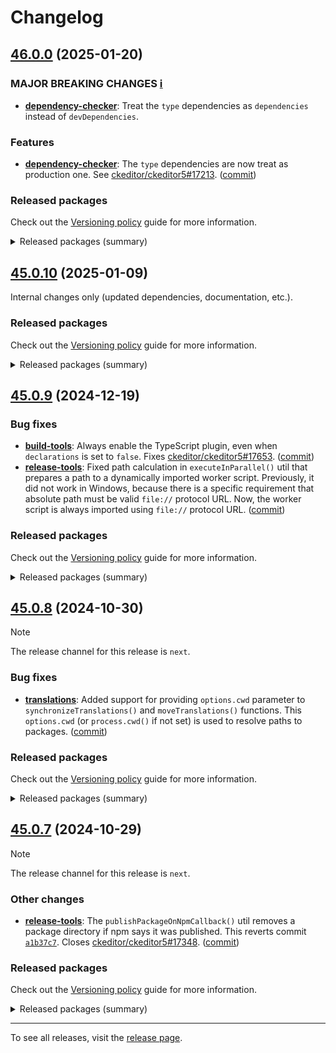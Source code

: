 Changelog
=========

## [46.0.0](https://github.com/ckeditor/ckeditor5-dev/compare/v45.0.10...v46.0.0) (2025-01-20)

### MAJOR BREAKING CHANGES [ℹ️](https://ckeditor.com/docs/ckeditor5/latest/framework/guides/support/versioning-policy.html#major-and-minor-breaking-changes)

* **[dependency-checker](https://www.npmjs.com/package/@ckeditor/ckeditor5-dev-dependency-checker)**: Treat the `type` dependencies as `dependencies` instead of `devDependencies`.

### Features

* **[dependency-checker](https://www.npmjs.com/package/@ckeditor/ckeditor5-dev-dependency-checker)**: The `type` dependencies are now treat as production one. See [ckeditor/ckeditor5#17213](https://github.com/ckeditor/ckeditor5/issues/17213). ([commit](https://github.com/ckeditor/ckeditor5-dev/commit/39727984680b51c99f9233b1c5ce9c10c3f7b0e5))

### Released packages

Check out the [Versioning policy](https://ckeditor.com/docs/ckeditor5/latest/framework/guides/support/versioning-policy.html) guide for more information.

<details>
<summary>Released packages (summary)</summary>

Releases containing new features:

* [@ckeditor/ckeditor5-dev-dependency-checker](https://www.npmjs.com/package/@ckeditor/ckeditor5-dev-dependency-checker/v/46.0.0): v45.0.10 => v46.0.0

Other releases:

* [@ckeditor/ckeditor5-dev-build-tools](https://www.npmjs.com/package/@ckeditor/ckeditor5-dev-build-tools/v/46.0.0): v45.0.10 => v46.0.0
* [@ckeditor/ckeditor5-dev-bump-year](https://www.npmjs.com/package/@ckeditor/ckeditor5-dev-bump-year/v/46.0.0): v45.0.10 => v46.0.0
* [@ckeditor/ckeditor5-dev-ci](https://www.npmjs.com/package/@ckeditor/ckeditor5-dev-ci/v/46.0.0): v45.0.10 => v46.0.0
* [@ckeditor/ckeditor5-dev-docs](https://www.npmjs.com/package/@ckeditor/ckeditor5-dev-docs/v/46.0.0): v45.0.10 => v46.0.0
* [@ckeditor/ckeditor5-dev-release-tools](https://www.npmjs.com/package/@ckeditor/ckeditor5-dev-release-tools/v/46.0.0): v45.0.10 => v46.0.0
* [@ckeditor/ckeditor5-dev-stale-bot](https://www.npmjs.com/package/@ckeditor/ckeditor5-dev-stale-bot/v/46.0.0): v45.0.10 => v46.0.0
* [@ckeditor/ckeditor5-dev-tests](https://www.npmjs.com/package/@ckeditor/ckeditor5-dev-tests/v/46.0.0): v45.0.10 => v46.0.0
* [@ckeditor/ckeditor5-dev-translations](https://www.npmjs.com/package/@ckeditor/ckeditor5-dev-translations/v/46.0.0): v45.0.10 => v46.0.0
* [@ckeditor/ckeditor5-dev-utils](https://www.npmjs.com/package/@ckeditor/ckeditor5-dev-utils/v/46.0.0): v45.0.10 => v46.0.0
* [@ckeditor/ckeditor5-dev-web-crawler](https://www.npmjs.com/package/@ckeditor/ckeditor5-dev-web-crawler/v/46.0.0): v45.0.10 => v46.0.0
* [@ckeditor/typedoc-plugins](https://www.npmjs.com/package/@ckeditor/typedoc-plugins/v/46.0.0): v45.0.10 => v46.0.0
</details>


## [45.0.10](https://github.com/ckeditor/ckeditor5-dev/compare/v45.0.9...v45.0.10) (2025-01-09)

Internal changes only (updated dependencies, documentation, etc.).

### Released packages

Check out the [Versioning policy](https://ckeditor.com/docs/ckeditor5/latest/framework/guides/support/versioning-policy.html) guide for more information.

<details>
<summary>Released packages (summary)</summary>

Other releases:

* [@ckeditor/ckeditor5-dev-build-tools](https://www.npmjs.com/package/@ckeditor/ckeditor5-dev-build-tools/v/45.0.10): v45.0.9 => v45.0.10
* [@ckeditor/ckeditor5-dev-bump-year](https://www.npmjs.com/package/@ckeditor/ckeditor5-dev-bump-year/v/45.0.10): v45.0.9 => v45.0.10
* [@ckeditor/ckeditor5-dev-ci](https://www.npmjs.com/package/@ckeditor/ckeditor5-dev-ci/v/45.0.10): v45.0.9 => v45.0.10
* [@ckeditor/ckeditor5-dev-dependency-checker](https://www.npmjs.com/package/@ckeditor/ckeditor5-dev-dependency-checker/v/45.0.10): v45.0.9 => v45.0.10
* [@ckeditor/ckeditor5-dev-docs](https://www.npmjs.com/package/@ckeditor/ckeditor5-dev-docs/v/45.0.10): v45.0.9 => v45.0.10
* [@ckeditor/ckeditor5-dev-release-tools](https://www.npmjs.com/package/@ckeditor/ckeditor5-dev-release-tools/v/45.0.10): v45.0.9 => v45.0.10
* [@ckeditor/ckeditor5-dev-stale-bot](https://www.npmjs.com/package/@ckeditor/ckeditor5-dev-stale-bot/v/45.0.10): v45.0.9 => v45.0.10
* [@ckeditor/ckeditor5-dev-tests](https://www.npmjs.com/package/@ckeditor/ckeditor5-dev-tests/v/45.0.10): v45.0.9 => v45.0.10
* [@ckeditor/ckeditor5-dev-translations](https://www.npmjs.com/package/@ckeditor/ckeditor5-dev-translations/v/45.0.10): v45.0.9 => v45.0.10
* [@ckeditor/ckeditor5-dev-utils](https://www.npmjs.com/package/@ckeditor/ckeditor5-dev-utils/v/45.0.10): v45.0.9 => v45.0.10
* [@ckeditor/ckeditor5-dev-web-crawler](https://www.npmjs.com/package/@ckeditor/ckeditor5-dev-web-crawler/v/45.0.10): v45.0.9 => v45.0.10
* [@ckeditor/typedoc-plugins](https://www.npmjs.com/package/@ckeditor/typedoc-plugins/v/45.0.10): v45.0.9 => v45.0.10
</details>


## [45.0.9](https://github.com/ckeditor/ckeditor5-dev/compare/v45.0.8...v45.0.9) (2024-12-19)

### Bug fixes

* **[build-tools](https://www.npmjs.com/package/@ckeditor/ckeditor5-dev-build-tools)**: Always enable the TypeScript plugin, even when `declarations` is set to `false`. Fixes [ckeditor/ckeditor5#17653](https://github.com/ckeditor/ckeditor5/issues/17653). ([commit](https://github.com/ckeditor/ckeditor5-dev/commit/86f5db1b6aeb3c0e21276df104d4a4c5ee493053))
* **[release-tools](https://www.npmjs.com/package/@ckeditor/ckeditor5-dev-release-tools)**: Fixed path calculation in `executeInParallel()` util that prepares a path to a dynamically imported worker script. Previously, it did not work in Windows, because there is a specific requirement that absolute path must be valid `file://` protocol URL. Now, the worker script is always imported using `file://` protocol URL. ([commit](https://github.com/ckeditor/ckeditor5-dev/commit/3bbf3f4849d91b8613283ebd56ea966501215de1))

### Released packages

Check out the [Versioning policy](https://ckeditor.com/docs/ckeditor5/latest/framework/guides/support/versioning-policy.html) guide for more information.

<details>
<summary>Released packages (summary)</summary>

Other releases:

* [@ckeditor/ckeditor5-dev-build-tools](https://www.npmjs.com/package/@ckeditor/ckeditor5-dev-build-tools/v/45.0.9): v45.0.8 => v45.0.9
* [@ckeditor/ckeditor5-dev-bump-year](https://www.npmjs.com/package/@ckeditor/ckeditor5-dev-bump-year/v/45.0.9): v45.0.8 => v45.0.9
* [@ckeditor/ckeditor5-dev-ci](https://www.npmjs.com/package/@ckeditor/ckeditor5-dev-ci/v/45.0.9): v45.0.8 => v45.0.9
* [@ckeditor/ckeditor5-dev-dependency-checker](https://www.npmjs.com/package/@ckeditor/ckeditor5-dev-dependency-checker/v/45.0.9): v45.0.8 => v45.0.9
* [@ckeditor/ckeditor5-dev-docs](https://www.npmjs.com/package/@ckeditor/ckeditor5-dev-docs/v/45.0.9): v45.0.8 => v45.0.9
* [@ckeditor/ckeditor5-dev-release-tools](https://www.npmjs.com/package/@ckeditor/ckeditor5-dev-release-tools/v/45.0.9): v45.0.8 => v45.0.9
* [@ckeditor/ckeditor5-dev-stale-bot](https://www.npmjs.com/package/@ckeditor/ckeditor5-dev-stale-bot/v/45.0.9): v45.0.8 => v45.0.9
* [@ckeditor/ckeditor5-dev-tests](https://www.npmjs.com/package/@ckeditor/ckeditor5-dev-tests/v/45.0.9): v45.0.8 => v45.0.9
* [@ckeditor/ckeditor5-dev-translations](https://www.npmjs.com/package/@ckeditor/ckeditor5-dev-translations/v/45.0.9): v45.0.8 => v45.0.9
* [@ckeditor/ckeditor5-dev-utils](https://www.npmjs.com/package/@ckeditor/ckeditor5-dev-utils/v/45.0.9): v45.0.8 => v45.0.9
* [@ckeditor/ckeditor5-dev-web-crawler](https://www.npmjs.com/package/@ckeditor/ckeditor5-dev-web-crawler/v/45.0.9): v45.0.8 => v45.0.9
* [@ckeditor/typedoc-plugins](https://www.npmjs.com/package/@ckeditor/typedoc-plugins/v/45.0.9): v45.0.8 => v45.0.9
</details>


## [45.0.8](https://github.com/ckeditor/ckeditor5-dev/compare/v45.0.7...v45.0.8) (2024-10-30)

> [!NOTE]
> The release channel for this release is `next`.

### Bug fixes

* **[translations](https://www.npmjs.com/package/@ckeditor/ckeditor5-dev-translations)**: Added support for providing `options.cwd` parameter to `synchronizeTranslations()` and `moveTranslations()` functions. This `options.cwd` (or `process.cwd()` if not set) is used to resolve paths to packages. ([commit](https://github.com/ckeditor/ckeditor5-dev/commit/37c389ce204b1bd571d085ade3809819b2a12307))

### Released packages

Check out the [Versioning policy](https://ckeditor.com/docs/ckeditor5/latest/framework/guides/support/versioning-policy.html) guide for more information.

<details>
<summary>Released packages (summary)</summary>

Other releases:

* [@ckeditor/ckeditor5-dev-build-tools](https://www.npmjs.com/package/@ckeditor/ckeditor5-dev-build-tools/v/45.0.8): v45.0.7 => v45.0.8
* [@ckeditor/ckeditor5-dev-bump-year](https://www.npmjs.com/package/@ckeditor/ckeditor5-dev-bump-year/v/45.0.8): v45.0.7 => v45.0.8
* [@ckeditor/ckeditor5-dev-ci](https://www.npmjs.com/package/@ckeditor/ckeditor5-dev-ci/v/45.0.8): v45.0.7 => v45.0.8
* [@ckeditor/ckeditor5-dev-dependency-checker](https://www.npmjs.com/package/@ckeditor/ckeditor5-dev-dependency-checker/v/45.0.8): v45.0.7 => v45.0.8
* [@ckeditor/ckeditor5-dev-docs](https://www.npmjs.com/package/@ckeditor/ckeditor5-dev-docs/v/45.0.8): v45.0.7 => v45.0.8
* [@ckeditor/ckeditor5-dev-release-tools](https://www.npmjs.com/package/@ckeditor/ckeditor5-dev-release-tools/v/45.0.8): v45.0.7 => v45.0.8
* [@ckeditor/ckeditor5-dev-stale-bot](https://www.npmjs.com/package/@ckeditor/ckeditor5-dev-stale-bot/v/45.0.8): v45.0.7 => v45.0.8
* [@ckeditor/ckeditor5-dev-tests](https://www.npmjs.com/package/@ckeditor/ckeditor5-dev-tests/v/45.0.8): v45.0.7 => v45.0.8
* [@ckeditor/ckeditor5-dev-translations](https://www.npmjs.com/package/@ckeditor/ckeditor5-dev-translations/v/45.0.8): v45.0.7 => v45.0.8
* [@ckeditor/ckeditor5-dev-utils](https://www.npmjs.com/package/@ckeditor/ckeditor5-dev-utils/v/45.0.8): v45.0.7 => v45.0.8
* [@ckeditor/ckeditor5-dev-web-crawler](https://www.npmjs.com/package/@ckeditor/ckeditor5-dev-web-crawler/v/45.0.8): v45.0.7 => v45.0.8
* [@ckeditor/typedoc-plugins](https://www.npmjs.com/package/@ckeditor/typedoc-plugins/v/45.0.8): v45.0.7 => v45.0.8
</details>


## [45.0.7](https://github.com/ckeditor/ckeditor5-dev/compare/v45.0.6...v45.0.7) (2024-10-29)

> [!NOTE]
> The release channel for this release is `next`.

### Other changes

* **[release-tools](https://www.npmjs.com/package/@ckeditor/ckeditor5-dev-release-tools)**: The `publishPackageOnNpmCallback()` util removes a package directory if npm says it was published. This reverts commit [`a1b37c7`](https://github.com/ckeditor/ckeditor5-dev/commit/a1b37c79347a7f74f88f6d945526e90b8ea96a67). Closes [ckeditor/ckeditor5#17348](https://github.com/ckeditor/ckeditor5/issues/17348). ([commit](https://github.com/ckeditor/ckeditor5-dev/commit/735d7ec20e651cc4b22be235963d4502aba71802))

### Released packages

Check out the [Versioning policy](https://ckeditor.com/docs/ckeditor5/latest/framework/guides/support/versioning-policy.html) guide for more information.

<details>
<summary>Released packages (summary)</summary>

Other releases:

* [@ckeditor/ckeditor5-dev-build-tools](https://www.npmjs.com/package/@ckeditor/ckeditor5-dev-build-tools/v/45.0.7): v45.0.6 => v45.0.7
* [@ckeditor/ckeditor5-dev-bump-year](https://www.npmjs.com/package/@ckeditor/ckeditor5-dev-bump-year/v/45.0.7): v45.0.6 => v45.0.7
* [@ckeditor/ckeditor5-dev-ci](https://www.npmjs.com/package/@ckeditor/ckeditor5-dev-ci/v/45.0.7): v45.0.6 => v45.0.7
* [@ckeditor/ckeditor5-dev-dependency-checker](https://www.npmjs.com/package/@ckeditor/ckeditor5-dev-dependency-checker/v/45.0.7): v45.0.6 => v45.0.7
* [@ckeditor/ckeditor5-dev-docs](https://www.npmjs.com/package/@ckeditor/ckeditor5-dev-docs/v/45.0.7): v45.0.6 => v45.0.7
* [@ckeditor/ckeditor5-dev-release-tools](https://www.npmjs.com/package/@ckeditor/ckeditor5-dev-release-tools/v/45.0.7): v45.0.6 => v45.0.7
* [@ckeditor/ckeditor5-dev-stale-bot](https://www.npmjs.com/package/@ckeditor/ckeditor5-dev-stale-bot/v/45.0.7): v45.0.6 => v45.0.7
* [@ckeditor/ckeditor5-dev-tests](https://www.npmjs.com/package/@ckeditor/ckeditor5-dev-tests/v/45.0.7): v45.0.6 => v45.0.7
* [@ckeditor/ckeditor5-dev-translations](https://www.npmjs.com/package/@ckeditor/ckeditor5-dev-translations/v/45.0.7): v45.0.6 => v45.0.7
* [@ckeditor/ckeditor5-dev-utils](https://www.npmjs.com/package/@ckeditor/ckeditor5-dev-utils/v/45.0.7): v45.0.6 => v45.0.7
* [@ckeditor/ckeditor5-dev-web-crawler](https://www.npmjs.com/package/@ckeditor/ckeditor5-dev-web-crawler/v/45.0.7): v45.0.6 => v45.0.7
* [@ckeditor/typedoc-plugins](https://www.npmjs.com/package/@ckeditor/typedoc-plugins/v/45.0.7): v45.0.6 => v45.0.7
</details>

---

To see all releases, visit the [release page](https://github.com/ckeditor/ckeditor5-dev/releases).
